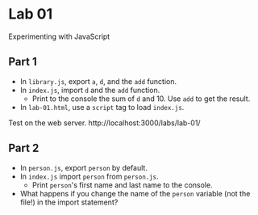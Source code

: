 # Lab 01

Experimenting with JavaScript

## Part 1

* In `library.js`, export `a`, `d`, and the `add` function.
* In `index.js`, import `d` and the `add` function.
  * Print to the console the sum of `d` and 10. Use `add` to get the result.
* In `lab-01.html`, use a `script` tag to load `index.js`. 

Test on the web server. http://localhost:3000/labs/lab-01/

## Part 2

* In `person.js`, export `person` by default.
* In `index.js` import `person` from `person.js`. 
  * Print `person`'s first name and last name to the console.
* What happens if you change the name of the `person` variable (not the file!) in the import statement?

